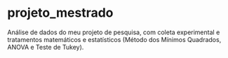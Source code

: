 # projeto_mestrado
Análise de dados do meu projeto de pesquisa, com coleta experimental e tratamentos matemáticos e estatísticos (Método dos Mínimos Quadrados, ANOVA e Teste de Tukey).
